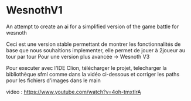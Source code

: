 # WesnothV1
An attempt to create an ai for a simplified version of the game battle for wesnoth

Ceci est une version stable permettant de montrer les fonctionnalités de base que nous souhaitions implementer, elle permet de jouer à 2joueur au tour par tour
Pour une version plus avancée -> Wesnoth V3

Pour executer avec l'IDE Clion, télécharger le projet, telecharger la bibliothèque sfml comme dans la vidéo ci-dessous et corriger les paths pour les fichiers d'images dans le main

video : https://www.youtube.com/watch?v=4oh-tmxtIrA
